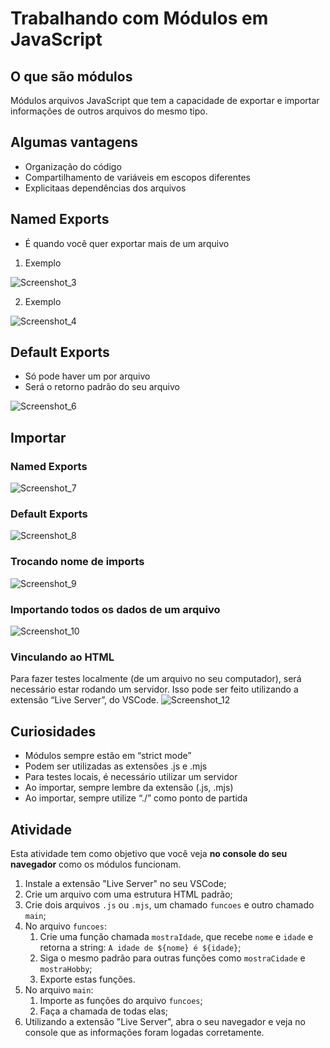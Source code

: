 # Trabalhando com Módulos em JavaScript
## O que são módulos
Módulos arquivos JavaScript que tem a capacidade de exportar e importar informações de outros arquivos do mesmo tipo.

## Algumas vantagens 
- Organização do código
- Compartilhamento de variáveis em escopos diferentes
- Explicitaas dependências dos arquivos

## Named Exports
- É quando você quer exportar mais de um arquivo
1. Exemplo <br>

![Screenshot_3](https://user-images.githubusercontent.com/72028645/136434777-6243b10f-e7b7-452d-85ec-ba1b4a62e648.png)

2. Exemplo <br>

![Screenshot_4](https://user-images.githubusercontent.com/72028645/136434789-3a3eff1c-07c4-4804-b278-ef58f7794f20.png)

## Default Exports
- Só pode haver um por arquivo
- Será o retorno padrão do seu arquivo

![Screenshot_6](https://user-images.githubusercontent.com/72028645/136435300-1ed50c00-4980-4524-8c96-5cf5d6dbb0cd.png)

## Importar
### Named Exports
![Screenshot_7](https://user-images.githubusercontent.com/72028645/136435505-1957d23b-c5b0-4504-9d7a-fdfd9d2540ea.png)

### Default Exports
![Screenshot_8](https://user-images.githubusercontent.com/72028645/136435560-da3b2c0b-a834-414f-8af1-aaef88ead5de.png)

### Trocando nome de imports
![Screenshot_9](https://user-images.githubusercontent.com/72028645/136435638-0428e82b-0852-4063-9ce6-0701cfbdf04d.png)

### Importando todos os dados de um arquivo
![Screenshot_10](https://user-images.githubusercontent.com/72028645/136435717-d08b1661-a5fd-49c6-8fe0-b0bad84be57b.png)

### Vinculando ao HTML
Para fazer testes localmente (de um arquivo no seu computador), será necessário estar rodando um servidor. Isso pode ser feito utilizando a extensão “Live Server”, do VSCode.
![Screenshot_12](https://user-images.githubusercontent.com/72028645/136435876-4e5cdec7-bb94-44a6-8d20-bb13503add5e.png)

## Curiosidades
- Módulos sempre estão em “strict mode”
- Podem ser utilizadas as extensões .js e .mjs
- Para testes locais, é necessário utilizar um servidor
- Ao importar, sempre lembre da extensão (.js, .mjs)
- Ao importar, sempre utilize “./” como ponto de partida


## Atividade
Esta atividade tem como objetivo que você veja **no console do seu navegador** como os módulos funcionam.

1. Instale a extensão "Live Server" no seu VSCode;
2. Crie um arquivo com uma estrutura HTML padrão;
3. Crie dois arquivos `.js` ou `.mjs`, um chamado `funcoes` e outro chamado `main`;
4. No arquivo `funcoes`:
   1. Crie uma função chamada `mostraIdade`, que recebe `nome` e `idade` e retorna a string: `A idade de ${nome} é ${idade}`;
   2. Siga o mesmo padrão para outras funções como `mostraCidade` e `mostraHobby`;
   3. Exporte estas funções.
5. No arquivo `main`:
   1. Importe as funções do arquivo `funcoes`;
   2. Faça a chamada de todas elas;
6. Utilizando a extensão "Live Server", abra o seu navegador e veja no console que as informações foram logadas corretamente.
